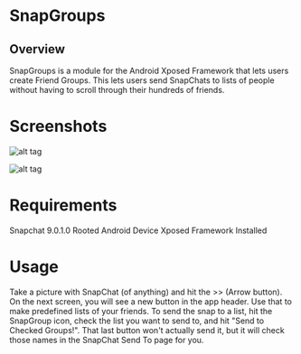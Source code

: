 # SnapGroups

## Overview
SnapGroups is a module for the Android Xposed Framework that lets
users create Friend Groups. This lets users send SnapChats to lists
of people without having to scroll through their hundreds of friends.

# Screenshots
![alt tag](https://raw.github.com/bnalls33/SnapGroups/master/Screenshots/ActionBar.png)

![alt tag](https://raw.github.com/bnalls33/SnapGroups/master/Screenshots/GroupList.png)

# Requirements
Snapchat 9.0.1.0
Rooted Android Device
Xposed Framework Installed


# Usage
Take a picture with SnapChat (of anything) and hit the >> (Arrow button).
On the next screen, you will see a new button in the app header.
Use that to make predefined lists of your friends.
To send the snap to a list, hit the SnapGroup icon, check the list you want to send to, and hit "Send to Checked Groups!".
That last button won't actually send it, but it will check those names in the SnapChat Send To page for you.
